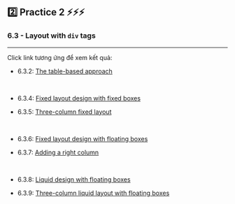 ## :two:  Practice 2 :zap::zap::zap:

### 6.3 - Layout with ```div``` tags

---

Click link tương ứng để xem kết quả:

- 6.3.2: <a href="https://hieupham2000.github.io/Web-Technology-Lab/Lab06-2/practice2/6.3.2">The table-based approach</a>
<br>

- 6.3.4: <a href="https://hieupham2000.github.io/Web-Technology-Lab/Lab06-2/practice2/6.3.4">Fixed layout design with fixed boxes</a>

- 6.3.5:	<a href="https://hieupham2000.github.io/Web-Technology-Lab/Lab06-2/practice2/6.3.5">Three-column fixed layout</a>
<br>

- 6.3.6:	<a href="https://hieupham2000.github.io/Web-Technology-Lab/Lab06-2/practice2/6.3.6">Fixed layout design with floating boxes</a>

- 6.3.7:	<a href="https://hieupham2000.github.io/Web-Technology-Lab/Lab06-2/practice2/6.3.7">Adding a right column</a>
<br>

- 6.3.8:	<a href="https://hieupham2000.github.io/Web-Technology-Lab/Lab06-2/practice2/6.3.8">Liquid design with floating boxes</a>

- 6.3.9:	<a href="https://hieupham2000.github.io/Web-Technology-Lab/Lab06-2/practice2/6.3.9">Three-column liquid layout with floating boxes</a>

